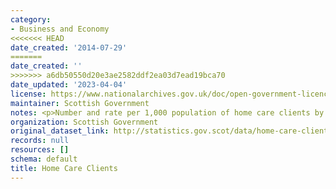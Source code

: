 ```yaml
---
category:
- Business and Economy
<<<<<<< HEAD
date_created: '2014-07-29'
=======
date_created: ''
>>>>>>> a6db50550d20e3ae2582ddf2ea03d7ead19bca70
date_updated: '2023-04-04'
license: https://www.nationalarchives.gov.uk/doc/open-government-licence/version/3/
maintainer: Scottish Government
notes: <p>Number and rate per 1,000 population of home care clients by age and gender.</p>
organization: Scottish Government
original_dataset_link: http://statistics.gov.scot/data/home-care-clients
records: null
resources: []
schema: default
title: Home Care Clients
---
```

